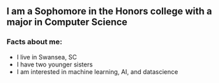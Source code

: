 ## I am a Sophomore in the Honors college with a major in Computer Science 
### Facts about me:
- I live in Swansea, SC
- I have two younger sisters
- I am interested in machine learning, AI, and datascience
